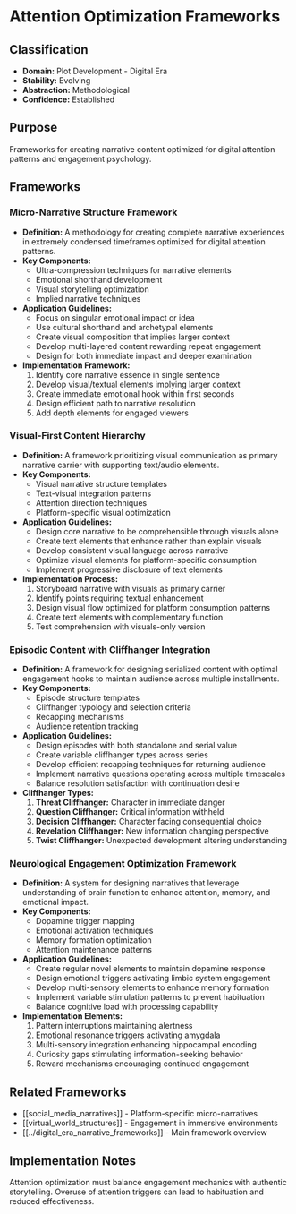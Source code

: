 # Attention Optimization Frameworks

## Classification
- **Domain:** Plot Development - Digital Era
- **Stability:** Evolving
- **Abstraction:** Methodological
- **Confidence:** Established

## Purpose
Frameworks for creating narrative content optimized for digital attention patterns and engagement psychology.

## Frameworks

### Micro-Narrative Structure Framework
- **Definition:** A methodology for creating complete narrative experiences in extremely condensed timeframes optimized for digital attention patterns.
- **Key Components:**
  - Ultra-compression techniques for narrative elements
  - Emotional shorthand development
  - Visual storytelling optimization
  - Implied narrative techniques
- **Application Guidelines:**
  - Focus on singular emotional impact or idea
  - Use cultural shorthand and archetypal elements
  - Create visual composition that implies larger context
  - Develop multi-layered content rewarding repeat engagement
  - Design for both immediate impact and deeper examination
- **Implementation Framework:**
  1. Identify core narrative essence in single sentence
  2. Develop visual/textual elements implying larger context
  3. Create immediate emotional hook within first seconds
  4. Design efficient path to narrative resolution
  5. Add depth elements for engaged viewers

### Visual-First Content Hierarchy
- **Definition:** A framework prioritizing visual communication as primary narrative carrier with supporting text/audio elements.
- **Key Components:**
  - Visual narrative structure templates
  - Text-visual integration patterns
  - Attention direction techniques
  - Platform-specific visual optimization
- **Application Guidelines:**
  - Design core narrative to be comprehensible through visuals alone
  - Create text elements that enhance rather than explain visuals
  - Develop consistent visual language across narrative
  - Optimize visual elements for platform-specific consumption
  - Implement progressive disclosure of text elements
- **Implementation Process:**
  1. Storyboard narrative with visuals as primary carrier
  2. Identify points requiring textual enhancement
  3. Design visual flow optimized for platform consumption patterns
  4. Create text elements with complementary function
  5. Test comprehension with visuals-only version

### Episodic Content with Cliffhanger Integration
- **Definition:** A framework for designing serialized content with optimal engagement hooks to maintain audience across multiple installments.
- **Key Components:**
  - Episode structure templates
  - Cliffhanger typology and selection criteria
  - Recapping mechanisms
  - Audience retention tracking
- **Application Guidelines:**
  - Design episodes with both standalone and serial value
  - Create variable cliffhanger types across series
  - Develop efficient recapping techniques for returning audience
  - Implement narrative questions operating across multiple timescales
  - Balance resolution satisfaction with continuation desire
- **Cliffhanger Types:**
  1. **Threat Cliffhanger:** Character in immediate danger
  2. **Question Cliffhanger:** Critical information withheld
  3. **Decision Cliffhanger:** Character facing consequential choice
  4. **Revelation Cliffhanger:** New information changing perspective
  5. **Twist Cliffhanger:** Unexpected development altering understanding

### Neurological Engagement Optimization Framework
- **Definition:** A system for designing narratives that leverage understanding of brain function to enhance attention, memory, and emotional impact.
- **Key Components:**
  - Dopamine trigger mapping
  - Emotional activation techniques
  - Memory formation optimization
  - Attention maintenance patterns
- **Application Guidelines:**
  - Create regular novel elements to maintain dopamine response
  - Design emotional triggers activating limbic system engagement
  - Develop multi-sensory elements to enhance memory formation
  - Implement variable stimulation patterns to prevent habituation
  - Balance cognitive load with processing capability
- **Implementation Elements:**
  1. Pattern interruptions maintaining alertness
  2. Emotional resonance triggers activating amygdala
  3. Multi-sensory integration enhancing hippocampal encoding
  4. Curiosity gaps stimulating information-seeking behavior
  5. Reward mechanisms encouraging continued engagement

## Related Frameworks
- [[social_media_narratives]] - Platform-specific micro-narratives
- [[virtual_world_structures]] - Engagement in immersive environments
- [[../digital_era_narrative_frameworks]] - Main framework overview

## Implementation Notes
Attention optimization must balance engagement mechanics with authentic storytelling. Overuse of attention triggers can lead to habituation and reduced effectiveness.